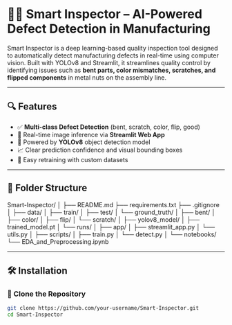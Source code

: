 # 🕵️‍♂️ Smart Inspector – AI-Powered Defect Detection in Manufacturing

Smart Inspector is a deep learning-based quality inspection tool designed to automatically detect manufacturing defects in real-time using computer vision. Built with YOLOv8 and Streamlit, it streamlines quality control by identifying issues such as **bent parts, color mismatches, scratches, and flipped components** in metal nuts on the assembly line.

---

## 🔍 Features

- ✅ **Multi-class Defect Detection** (bent, scratch, color, flip, good)
- 🚀 Real-time image inference via **Streamlit Web App**
- 🎯 Powered by **YOLOv8** object detection model
- 📈 Clear prediction confidence and visual bounding boxes
- 🧠 Easy retraining with custom datasets

---

## 📁 Folder Structure

Smart-Inspector/
│
├── README.md
├── requirements.txt
├── .gitignore
│
├── data/
│ ├── train/
│ ├── test/
│ └── ground_truth/
│ ├── bent/
│ ├── color/
│ ├── flip/
│ └── scratch/
│
├── yolov8_model/
│ ├── trained_model.pt
│ └── runs/
│
├── app/
│ ├── streamlit_app.py
│ └── utils.py
│
├── scripts/
│ ├── train.py
│ └── detect.py
│
└── notebooks/
└── EDA_and_Preprocessing.ipynb


---

## 🛠️ Installation

### 🔗 Clone the Repository

```bash
git clone https://github.com/your-username/Smart-Inspector.git
cd Smart-Inspector
